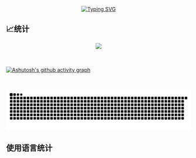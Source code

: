 <p align='center'>
  <a href="https://git.io/typing-svg"><img src="https://readme-typing-svg.herokuapp.com?font=Fira+Code&pause=1000&background=FF5FC804&random=false&width=435&separator=%3C&lines=if(you+%3D+'welcome')+printf('Hello');%3Cto+be+continue..." alt="Typing SVG" /></a>
</p>

## 📈统计

<div align="center">
  <img src="https://github-readme-stats.vercel.app/api?username=demonq0q&show_icons=true&theme=tokyonight" />
</div>

<p>&nbsp</p>

[![Ashutosh's github activity graph](https://github-readme-activity-graph.vercel.app/graph?username=demonq0q&bg_color=46474b&color=45b7bf&line=b98731&point=403d3d&area=true&hide_border=true)](https://github.com/ashutosh00710/github-readme-activity-graph)

<p>&nbsp</p>

![code-svg](arrest/code-contribute.svg)


## 使用语言统计
<!--
<div align="center"> 
  <img src="https://github-readme-stats.vercel.app/api/top-langs/?username=demonq0q&hide_title=true&hide_border=true&layout=compact&langs_count=6&text_color=000&icon_color=fff&bg_color=0,52fa5a,4dfcff,c64dff&theme=graywhite" />
</div>
--!>
